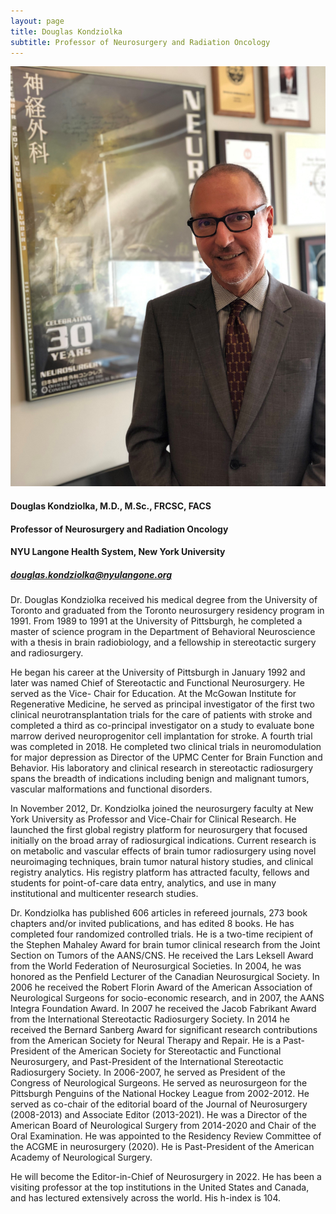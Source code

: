 ```yaml
---
layout: page
title: Douglas Kondziolka
subtitle: Professor of Neurosurgery and Radiation Oncology
---
```


![Douglas Kondziolka](assets/img/Kondziolka_2021_Neurosurgery.jpg "DK")

#### Douglas Kondziolka, M.D., M.Sc., FRCSC, FACS
#### Professor of Neurosurgery and Radiation Oncology
#### NYU Langone Health System, New York University
##### douglas.kondziolka@nyulangone.org
 
Dr. Douglas Kondziolka received his medical degree from the University of Toronto and graduated from the Toronto neurosurgery residency program in 1991. From 1989 to 1991 at the University of Pittsburgh, he completed a master of science program in the Department of Behavioral Neuroscience with a thesis in brain radiobiology, and a fellowship in stereotactic surgery and radiosurgery. 
 
He began his career at the University of Pittsburgh in January 1992 and later was named Chief of Stereotactic and Functional Neurosurgery.  He served as the Vice- Chair for Education.  At the McGowan Institute for Regenerative Medicine, he  served as principal investigator of the first two clinical neurotransplantation trials for the care of patients with stroke and completed a third as co-principal investigator on a study to evaluate bone marrow derived neuroprogenitor cell implantation for stroke.  A fourth trial was completed in 2018. He completed two clinical trials in neuromodulation for major depression as Director of  the UPMC Center for Brain Function and Behavior.  His laboratory and clinical research in stereotactic radiosurgery spans the breadth of indications including benign and malignant tumors, vascular malformations and functional disorders. 
 
In November 2012, Dr. Kondziolka joined the neurosurgery faculty at New York University as Professor and Vice-Chair for Clinical Research. He launched the first global registry platform for neurosurgery that focused initially on the broad array of radiosurgical indications.  Current research is on metabolic and vascular effects of brain tumor radiosurgery using novel neuroimaging techniques, brain tumor natural history studies, and clinical registry analytics.  His registry platform has attracted faculty, fellows and students for point-of-care data entry, analytics, and use in many institutional and multicenter research studies.
 
Dr. Kondziolka has published 606 articles in refereed journals, 273 book chapters and/or invited publications, and has edited 8 books.   He has completed four randomized controlled trials.  He is a two-time recipient of the Stephen Mahaley Award for brain tumor clinical research from the Joint Section on Tumors of the AANS/CNS.  He received the Lars Leksell Award from the World Federation of Neurosurgical Societies. In 2004, he was honored as the Penfield Lecturer of the Canadian Neurosurgical Society.  In 2006 he received the Robert Florin Award of the American Association of Neurological Surgeons for socio-economic research, and in 2007, the AANS Integra Foundation Award.  In 2007 he received the Jacob Fabrikant Award from the International Stereotactic Radiosurgery Society.  In 2014 he received the Bernard Sanberg Award for significant research contributions from the American Society for Neural Therapy and Repair. He is a Past-President of the American Society for Stereotactic and Functional Neurosurgery, and Past-President of the International Stereotactic Radiosurgery Society.  In 2006-2007, he served as President of the Congress of Neurological Surgeons. He served as neurosurgeon for the Pittsburgh Penguins of the National Hockey League from 2002-2012.  He served as co-chair of the editorial board of the Journal of Neurosurgery (2008-2013) and Associate Editor (2013-2021). He was a Director of the American Board of Neurological Surgery from 2014-2020 and Chair of the Oral Examination.  He was appointed to the Residency Review Committee of the ACGME in neurosurgery (2020). He is Past-President of the American Academy of Neurological Surgery.
 
He will become the Editor-in-Chief of Neurosurgery in 2022.  He has been a visiting professor at the top institutions in the United States and Canada, and has lectured extensively across the world.  His h-index is 104.